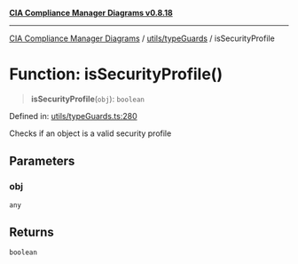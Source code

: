 [**CIA Compliance Manager Diagrams v0.8.18**](../../../README.md)

***

[CIA Compliance Manager Diagrams](../../../modules.md) / [utils/typeGuards](../README.md) / isSecurityProfile

# Function: isSecurityProfile()

> **isSecurityProfile**(`obj`): `boolean`

Defined in: [utils/typeGuards.ts:280](https://github.com/Hack23/cia-compliance-manager/blob/509f2f6138f4e24aa7fe1ae9432ec1ccefbe5f32/src/utils/typeGuards.ts#L280)

Checks if an object is a valid security profile

## Parameters

### obj

`any`

## Returns

`boolean`
